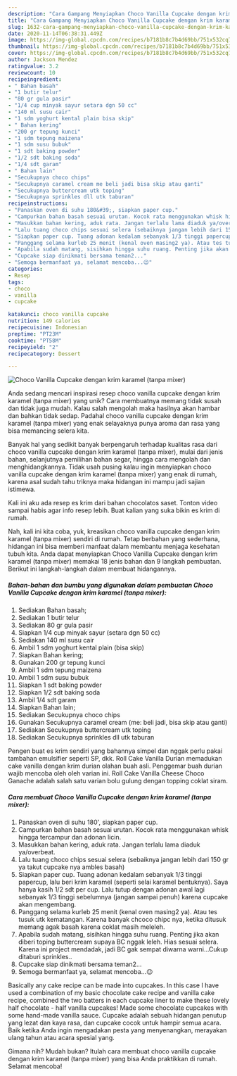 ```yaml
---
description: "Cara Gampang Menyiapkan Choco Vanilla Cupcake dengan krim karamel (tanpa mixer) Anti Gagal"
title: "Cara Gampang Menyiapkan Choco Vanilla Cupcake dengan krim karamel (tanpa mixer) Anti Gagal"
slug: 1632-cara-gampang-menyiapkan-choco-vanilla-cupcake-dengan-krim-karamel-tanpa-mixer-anti-gagal
date: 2020-11-14T06:38:31.449Z
image: https://img-global.cpcdn.com/recipes/b7181b8c7b4d69bb/751x532cq70/choco-vanilla-cupcake-dengan-krim-karamel-tanpa-mixer-foto-resep-utama.jpg
thumbnail: https://img-global.cpcdn.com/recipes/b7181b8c7b4d69bb/751x532cq70/choco-vanilla-cupcake-dengan-krim-karamel-tanpa-mixer-foto-resep-utama.jpg
cover: https://img-global.cpcdn.com/recipes/b7181b8c7b4d69bb/751x532cq70/choco-vanilla-cupcake-dengan-krim-karamel-tanpa-mixer-foto-resep-utama.jpg
author: Jackson Mendez
ratingvalue: 3.2
reviewcount: 10
recipeingredient:
- " Bahan basah"
- "1 butir telur"
- "80 gr gula pasir"
- "1/4 cup minyak sayur setara dgn 50 cc"
- "140 ml susu cair"
- "1 sdm yoghurt kental plain bisa skip"
- " Bahan kering"
- "200 gr tepung kunci"
- "1 sdm tepung maizena"
- "1 sdm susu bubuk"
- "1 sdt baking powder"
- "1/2 sdt baking soda"
- "1/4 sdt garam"
- " Bahan lain"
- "Secukupnya choco chips"
- "Secukupnya caramel cream me beli jadi bisa skip atau ganti"
- "Secukupnya buttercream utk toping"
- "Secukupnya sprinkles dll utk taburan"
recipeinstructions:
- "Panaskan oven di suhu 180&#39;, siapkan paper cup."
- "Campurkan bahan basah sesuai urutan. Kocok rata menggunakan whisk hingga tercampur dan adonan licin."
- "Masukkan bahan kering, aduk rata. Jangan terlalu lama diaduk ya/overbeat."
- "Lalu tuang choco chips sesuai selera (sebaiknya jangan lebih dari 150 gr ya takut cupcake nya ambles basah)"
- "Siapkan paper cup. Tuang adonan kedalam sebanyak 1/3 tinggi papercup, lalu beri krim karamel (seperti selai karamel bentuknya). Saya hanya kasih 1/2 sdt per cup. Lalu tutup dengan adonan awal lagi sebanyak 1/3 tinggi sebelumnya (jangan sampai penuh) karena cupcake akan mengembang."
- "Panggang selama kurleb 25 menit (kenal oven masing2 ya). Atau tes tusuk utk kematangan. Karena banyak chcoco chipc nya, ketika ditusuk memang agak basah karena coklat masih meleleh."
- "Apabila sudah matang, sisihkan hingga suhu ruang. Penting jika akan diberi toping buttercream supaya BC nggak leleh. Hias sesuai selera. Karena ini project mendadak, jadi BC gak sempat diwarna warni...Cukup ditaburi sprinkles.."
- "Cupcake siap dinikmati bersama teman2..."
- "Semoga bermanfaat ya, selamat mencoba...😉"
categories:
- Resep
tags:
- choco
- vanilla
- cupcake

katakunci: choco vanilla cupcake 
nutrition: 149 calories
recipecuisine: Indonesian
preptime: "PT23M"
cooktime: "PT58M"
recipeyield: "2"
recipecategory: Dessert

---
```



![Choco Vanilla Cupcake dengan krim karamel (tanpa mixer)](https://img-global.cpcdn.com/recipes/b7181b8c7b4d69bb/751x532cq70/choco-vanilla-cupcake-dengan-krim-karamel-tanpa-mixer-foto-resep-utama.jpg)

Anda sedang mencari inspirasi resep choco vanilla cupcake dengan krim karamel (tanpa mixer) yang unik? Cara membuatnya memang tidak susah dan tidak juga mudah. Kalau salah mengolah maka hasilnya akan hambar dan bahkan tidak sedap. Padahal choco vanilla cupcake dengan krim karamel (tanpa mixer) yang enak selayaknya punya aroma dan rasa yang bisa memancing selera kita.

Banyak hal yang sedikit banyak berpengaruh terhadap kualitas rasa dari choco vanilla cupcake dengan krim karamel (tanpa mixer), mulai dari jenis bahan, selanjutnya pemilihan bahan segar, hingga cara mengolah dan menghidangkannya. Tidak usah pusing kalau ingin menyiapkan choco vanilla cupcake dengan krim karamel (tanpa mixer) yang enak di rumah, karena asal sudah tahu triknya maka hidangan ini mampu jadi sajian istimewa.

Kali ini aku ada resep es krim dari bahan chocolatos saset. Tonton video sampai habis agar info resep lebih. Buat kalian yang suka bikin es krim di rumah.


Nah, kali ini kita coba, yuk, kreasikan choco vanilla cupcake dengan krim karamel (tanpa mixer) sendiri di rumah. Tetap berbahan yang sederhana, hidangan ini bisa memberi manfaat dalam membantu menjaga kesehatan tubuh kita. Anda dapat menyiapkan Choco Vanilla Cupcake dengan krim karamel (tanpa mixer) memakai 18 jenis bahan dan 9 langkah pembuatan. Berikut ini langkah-langkah dalam membuat hidangannya.

<!--inarticleads1-->

##### Bahan-bahan dan bumbu yang digunakan dalam pembuatan Choco Vanilla Cupcake dengan krim karamel (tanpa mixer):

1. Sediakan  Bahan basah;
1. Sediakan 1 butir telur
1. Sediakan 80 gr gula pasir
1. Siapkan 1/4 cup minyak sayur (setara dgn 50 cc)
1. Sediakan 140 ml susu cair
1. Ambil 1 sdm yoghurt kental plain (bisa skip)
1. Siapkan  Bahan kering;
1. Gunakan 200 gr tepung kunci
1. Ambil 1 sdm tepung maizena
1. Ambil 1 sdm susu bubuk
1. Siapkan 1 sdt baking powder
1. Siapkan 1/2 sdt baking soda
1. Ambil 1/4 sdt garam
1. Siapkan  Bahan lain;
1. Sediakan Secukupnya choco chips
1. Gunakan Secukupnya caramel cream (me: beli jadi, bisa skip atau ganti)
1. Sediakan Secukupnya buttercream utk toping
1. Sediakan Secukupnya sprinkles dll utk taburan


Pengen buat es krim sendiri yang bahannya simpel dan nggak perlu pakai tambahan emulsifier seperti SP, dkk. Roll Cake Vanilla Durian memadukan cake vanilla dengan krim durian olahan buah asli. Penggemar buah durian wajib mencoba oleh oleh varian ini. Roll Cake Vanilla Cheese Choco Ganache adalah salah satu varian bolu gulung dengan topping coklat siram. 

<!--inarticleads2-->

##### Cara membuat Choco Vanilla Cupcake dengan krim karamel (tanpa mixer):

1. Panaskan oven di suhu 180&#39;, siapkan paper cup.
1. Campurkan bahan basah sesuai urutan. Kocok rata menggunakan whisk hingga tercampur dan adonan licin.
1. Masukkan bahan kering, aduk rata. Jangan terlalu lama diaduk ya/overbeat.
1. Lalu tuang choco chips sesuai selera (sebaiknya jangan lebih dari 150 gr ya takut cupcake nya ambles basah)
1. Siapkan paper cup. Tuang adonan kedalam sebanyak 1/3 tinggi papercup, lalu beri krim karamel (seperti selai karamel bentuknya). Saya hanya kasih 1/2 sdt per cup. Lalu tutup dengan adonan awal lagi sebanyak 1/3 tinggi sebelumnya (jangan sampai penuh) karena cupcake akan mengembang.
1. Panggang selama kurleb 25 menit (kenal oven masing2 ya). Atau tes tusuk utk kematangan. Karena banyak chcoco chipc nya, ketika ditusuk memang agak basah karena coklat masih meleleh.
1. Apabila sudah matang, sisihkan hingga suhu ruang. Penting jika akan diberi toping buttercream supaya BC nggak leleh. Hias sesuai selera. Karena ini project mendadak, jadi BC gak sempat diwarna warni...Cukup ditaburi sprinkles..
1. Cupcake siap dinikmati bersama teman2...
1. Semoga bermanfaat ya, selamat mencoba...😉


Basically any cake recipe can be made into cupcakes. In this case I have used a combination of my basic chocolate cake recipe and vanilla cake recipe, combined the two batters in each cupcake liner to make these lovely half chocolate - half vanilla cupcakes! Made some chocolate cupcakes with some hand-made vanilla sauce. Cupcake adalah sebuah hidangan penutup yang lezat dan kaya rasa, dan cupcake cocok untuk hampir semua acara. Baik ketika Anda ingin mengadakan pesta yang menyenangkan, merayakan ulang tahun atau acara spesial yang. 

Gimana nih? Mudah bukan? Itulah cara membuat choco vanilla cupcake dengan krim karamel (tanpa mixer) yang bisa Anda praktikkan di rumah. Selamat mencoba!
